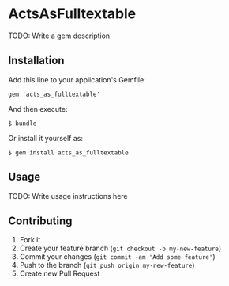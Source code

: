 # ActsAsFulltextable

TODO: Write a gem description

## Installation

Add this line to your application's Gemfile:

    gem 'acts_as_fulltextable'

And then execute:

    $ bundle

Or install it yourself as:

    $ gem install acts_as_fulltextable

## Usage

TODO: Write usage instructions here

## Contributing

1. Fork it
2. Create your feature branch (`git checkout -b my-new-feature`)
3. Commit your changes (`git commit -am 'Add some feature'`)
4. Push to the branch (`git push origin my-new-feature`)
5. Create new Pull Request
